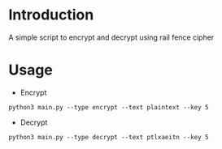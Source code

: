 # Introduction

A simple script to encrypt and decrypt using rail fence cipher

# Usage

* Encrypt

```python3 main.py --type encrypt --text plaintext --key 5```

* Decrypt

```python3 main.py --type decrypt --text ptlxaeitn --key 5```
